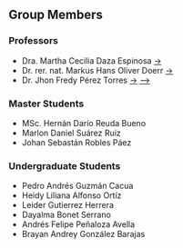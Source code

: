 ## Group Members

### Professors
   - Dra. Martha Cecilia Daza Espinosa [->](https://profesores.uis.edu.co/martha-cecilia-daza-espinosa-es/)
   - Dr. rer. nat. Markus Hans Oliver Doerr [->](https://profesores.uis.edu.co/markus-hans-oliver-doerr-es/)
   - Dr. Jhon Fredy Pérez Torres [->](https://profesores.uis.edu.co/jhon-fredy-perez-torres-es/) [-->](https://gbqtuis.github.io/jfpt)

### Master Students
   - MSc. Hernán Darío Reuda Bueno
   - Marlon Daniel Suárez Ruiz
   - Johan Sebastán Robles Páez

### Undergraduate Students
   - Pedro Andrés Guzmán Cacua
   - Heidy Liliana Alfonso Ortíz
   - Leider Gutierrez Herrera
   - Dayalma Bonet Serrano
   - Andrés Felipe Peñaloza Avella
   - Brayan Andrey González Barajas
